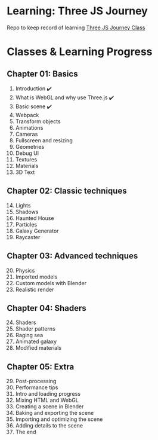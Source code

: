 # Learning: Three JS Journey
Repo to keep record of learning [Three JS Journey Class](https://threejs-journey.xyz/)

# Classes & Learning Progress

## Chapter 01: Basics
01. Introduction :heavy_check_mark:
02. What is WebGL and why use Three.js :heavy_check_mark:
03. Basic scene :heavy_check_mark:
04. Webpack
05. Transform objects
06. Animations
07. Cameras
08. Fullscreen and resizing
09. Geometries
10. Debug UI
11. Textures
12. Materials
13. 3D Text 

## Chapter 02: Classic techniques
14. Lights
15. Shadows
16. Haunted House
17. Particles
18. Galaxy Generator
19. Raycaster

## Chapter 03: Advanced techniques
20. Physics
21. Imported models
22. Custom models with Blender
23. Realistic render

## Chapter 04: Shaders
24. Shaders
25. Shader patterns
26. Raging sea
27. Animated galaxy
28. Modified materials

## Chapter 05: Extra
29. Post-processing
30. Performance tips
31. Intro and loading progress
32. Mixing HTML and WebGL
33. Creating a scene in Blender
34. Baking and exporting the scene
35. Importing and optimizing the scene
36. Adding details to the scene
37. The end
